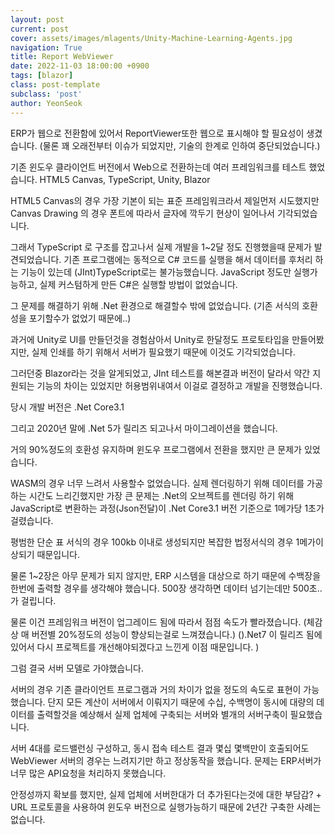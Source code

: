 ```yaml
---
layout: post
current: post
cover: assets/images/mlagents/Unity-Machine-Learning-Agents.jpg
navigation: True
title: Report WebViewer
date: 2022-11-03 18:00:00 +0900
tags: [blazor]
class: post-template
subclass: 'post'
author: YeonSeok
---
```


ERP가 웹으로 전환함에 있어서 ReportViewer또한 웹으로 표시해야 할 필요성이 생겼습니다.
(물론 꽤 오래전부터 이슈가 되었지만, 기술의 한계로 인하여 중단되었습니다.)

기존 윈도우 클라이언트 버전에서 Web으로 전환하는데 여러 프레임워크를 테스트 했었습니다.
HTML5 Canvas, TypeScript, Unity, Blazor

HTML5 Canvas의 경우 가장 기본이 되는 표준 프레임워크라서 제일먼저 시도했지만 
Canvas Drawing 의 경우 폰트에 따라서 글자에 깍두기 현상이 일어나서 기각되었습니다.

그래서 TypeScript 로 구조를 잡고나서 실제 개발을 1~2달 정도 진행했을때 문제가 발견되었습니다. 기존 프로그램에는 동적으로 C# 코드를 실행을 해서 데이터를 후처리 하는 기능이 있는데 (JInt)TypeScript로는 불가능했습니다. JavaScript 정도만 실행가능하고, 실제 커스텀하게 만든 C#은 실행할 방법이 없었습니다. 

그 문제를 해결하기 위해 .Net 환경으로 해결할수 밖에 없었습니다. 
(기존 서식의 호환성을 포기할수가 없었기 때문에..)

과거에 Unity로 UI를 만들던것을 경험삼아서 Unity로 한달정도 프로토타입을 만들어봤지만, 실제 인쇄를 하기 위해서 서버가 필요했기 때문에 이것도 기각되었습니다.

그러던중 Blazor라는 것을 알게되었고, JInt 테스트를 해본결과 버전이 달라서 약간 지원되는 기능의 차이는 있었지만 허용범위내여서 이걸로 결정하고 개발을 진행했습니다. 

당시 개발 버전은 .Net Core3.1

그리고 2020년 말에 .Net 5가 릴리즈 되고나서 마이그레이션을 했습니다. 

거의 90%정도의 호환성 유지하며 윈도우 프로그램에서 전환을 했지만 큰 문제가 있었습니다. 

WASM의 경우 너무 느려서 사용할수 없었습니다.
실제 렌더링하기 위해 데이터를 가공하는 시간도 느리긴했지만 가장 큰 문제는 .Net의 오브젝트를 렌더링 하기 위해 JavaScript로 변환하는 과정(Json전달)이 .Net Core3.1 버전 기준으로 1메가당 1초가 걸렸습니다. 

평범한 단순 표 서식의 경우 100kb 이내로 생성되지만 복잡한 법정서식의 경우 1메가이상되기 때문입니다. 

물론 1~2장은 아무 문제가 되지 않지만, ERP 시스템을 대상으로 하기 때문에 수백장을 한번에 출력할 경우를 생각해야 했습니다. 
500장 생각하면 데이터 넘기는데만 500초..가 걸립니다.

물론 이건 프레임워크 버전이 업그레이드 됨에 따라서 점점 속도가 빨라졌습니다. 
(체감상 매 버전별 20%정도의 성능이 향상되는걸로 느껴졌습니다.)
().Net7 이 릴리즈 됨에 있어서 다시 프로젝트를 개선해야되겠다고 느낀게 이점 때문입니다. )


그럼 결국 서버 모델로 가야했습니다. 

서버의 경우 기존 클라이언트 프로그램과 거의 차이가 없을 정도의 속도로 표현이 가능했습니다. 
단지 모든 계산이 서버에서 이뤄지기 때문에 수십, 수백명이 동시에 대량의 데이터를 출력할것을 예상해서 실제 업체에 구축되는 서버와 별개의 서버구축이 필요했습니다. 

서버 4대를 로드밸런싱 구성하고, 동시 접속 테스트 결과 몇십 몇백만이 호출되어도 WebViewer 서버의 경우는 느려지기만 하고 정상동작을 했습니다. 문제는 ERP서버가 너무 많은 API요청을 처리하지 못했습니다. 

안정성까지 확보를 했지만, 실제 업체에 서버한대가 더 추가된다는것에 대한 부담감? + URL 프로토콜을 사용하여 윈도우 버전으로 실행가능하기 때문에 2년간 구축한 사례는 없습니다. 

